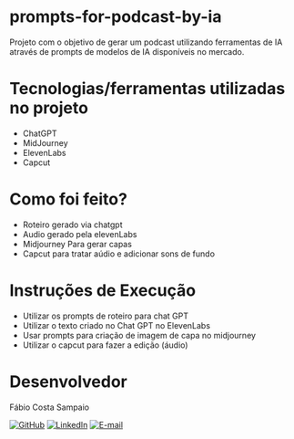 # prompts-for-podcast-by-ia
Projeto com o objetivo de gerar um podcast utilizando ferramentas de IA através de prompts de modelos de IA disponíveis no mercado. 

# Tecnologias/ferramentas utilizadas no projeto
- ChatGPT
- MidJourney
- ElevenLabs
- Capcut
# Como foi feito?
- Roteiro gerado via chatgpt
- Audio gerado pela elevenLabs
- Midjourney Para gerar capas
- Capcut para tratar aúdio e adicionar sons de fundo
# Instruções de Execução
- Utilizar os prompts de roteiro para chat GPT
- Utilizar o texto criado no Chat GPT no ElevenLabs
- Usar prompts para criação de imagem de capa no midjourney 
- Utilizar o capcut para fazer a edição (áudio)
# Desenvolvedor
Fábio Costa Sampaio 

[![GitHub](https://img.shields.io/badge/GitHub-100000?style=for-the-badge&logo=github&logoColor=white)](https://github.com/fabiosampaio12)
[![LinkedIn](https://img.shields.io/badge/LinkedIn-0077B5?style=for-the-badge&logo=linkedin&logoColor=white)](https://www.linkedin.com/in/fabio-costa-sampaio)
[![E-mail](https://img.shields.io/badge/Email-D14836?style=for-the-badge&logo=gmail&logoColor=white)](mailto:fabiocosta12@gmail.com)

